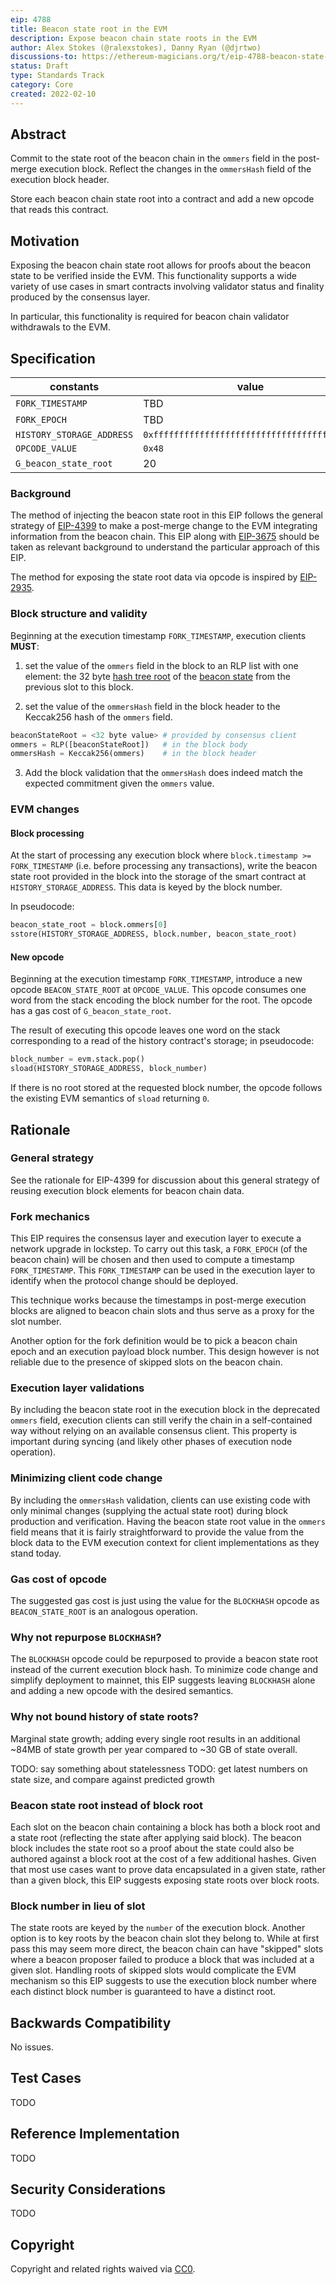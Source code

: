 ```yaml
---
eip: 4788
title: Beacon state root in the EVM
description: Expose beacon chain state roots in the EVM
author: Alex Stokes (@ralexstokes), Danny Ryan (@djrtwo)
discussions-to: https://ethereum-magicians.org/t/eip-4788-beacon-state-root-in-evm/8281
status: Draft
type: Standards Track
category: Core
created: 2022-02-10
---
```


## Abstract

Commit to the state root of the beacon chain in the `ommers` field in the post-merge execution block. Reflect the changes in the `ommersHash` field of the execution block header.

Store each beacon chain state root into a contract and add a new opcode that reads this contract.

## Motivation

Exposing the beacon chain state root allows for proofs about the beacon state to be verified inside the EVM. This functionality supports a wide variety of use cases in smart contracts involving validator status and finality produced by the consensus layer.

In particular, this functionality is required for beacon chain validator withdrawals to the EVM.

## Specification

| constants                 | value                                        | units |
| ------------------------- | -------------------------------------------- | ----- |
| `FORK_TIMESTAMP`          | TBD                                          |       |
| `FORK_EPOCH`              | TBD                                          |       |
| `HISTORY_STORAGE_ADDRESS` | `0xfffffffffffffffffffffffffffffffffffffffd` |       |
| `OPCODE_VALUE`            | `0x48`                                       |       |
| `G_beacon_state_root`     | 20                                           | gas   |

### Background

The method of injecting the beacon state root in this EIP follows the general strategy of [EIP-4399](./eip-4399.md) to make a post-merge change to the EVM integrating information from the beacon chain. This EIP along with [EIP-3675](./eip-3675.md) should be taken as relevant background to understand the particular approach of this EIP.

The method for exposing the state root data via opcode is inspired by [EIP-2935](./eip-2935.md).

### Block structure and validity

Beginning at the execution timestamp `FORK_TIMESTAMP`, execution clients **MUST**:

1. set the value of the `ommers` field in the block to an RLP list with one element: the 32 byte [hash tree root](https://github.com/ethereum/consensus-specs/blob/dev/ssz/simple-serialize.md#merkleization) of the [beacon state](https://github.com/ethereum/consensus-specs/blob/dev/specs/bellatrix/beacon-chain.md#beaconstate) from the previous slot to this block.

2. set the value of the `ommersHash` field in the block header to the Keccak256 hash of the `ommers` field.

```python
beaconStateRoot = <32 byte value> # provided by consensus client
ommers = RLP([beaconStateRoot])   # in the block body
ommersHash = Keccak256(ommers)    # in the block header
```

3. Add the block validation that the `ommersHash` does indeed match the expected commitment given the `ommers` value.

### EVM changes

#### Block processing

At the start of processing any execution block where `block.timestamp >= FORK_TIMESTAMP` (i.e. before processing any transactions), write the beacon state root provided in the block into the storage of the smart contract at `HISTORY_STORAGE_ADDRESS`. This data is keyed by the block number.

In pseudocode:

```python
beacon_state_root = block.ommers[0]
sstore(HISTORY_STORAGE_ADDRESS, block.number, beacon_state_root)
```

#### New opcode

Beginning at the execution timestamp `FORK_TIMESTAMP`, introduce a new opcode `BEACON_STATE_ROOT` at `OPCODE_VALUE`. This opcode consumes one word from the stack encoding the block number for the root. The opcode has a gas cost of `G_beacon_state_root`.

The result of executing this opcode leaves one word on the stack corresponding to a read of the history contract's storage; in pseudocode:

```python
block_number = evm.stack.pop()
sload(HISTORY_STORAGE_ADDRESS, block_number)
```

If there is no root stored at the requested block number, the opcode follows the existing EVM semantics of `sload` returning `0`.

## Rationale

### General strategy

See the rationale for EIP-4399 for discussion about this general strategy of reusing execution block elements for beacon chain data.

### Fork mechanics

This EIP requires the consensus layer and execution layer to execute a network upgrade in lockstep. To carry out this task, a `FORK_EPOCH` (of the beacon chain) will be chosen and then used to compute a timestamp `FORK_TIMESTAMP`. This `FORK_TIMESTAMP` can be used in the execution layer to identify when the protocol change should be deployed.

This technique works because the timestamps in post-merge execution blocks are aligned to beacon chain slots and thus serve as a proxy for the slot number.

Another option for the fork definition would be to pick a beacon chain epoch and an execution payload block number. This design however is not reliable due to the presence of skipped slots on the beacon chain.

### Execution layer validations

By including the beacon state root in the execution block in the deprecated `ommers` field, execution clients can still verify the chain in a self-contained way without relying on an available consensus client. This property is important during syncing (and likely other phases of execution node operation).

### Minimizing client code change

By including the `ommersHash` validation, clients can use existing code with only minimal changes (supplying the actual state root) during block production and verification. Having the beacon state root value in the `ommers` field means that it is fairly straightforward to provide the value from the block data to the EVM execution context for client implementations as they stand today.

### Gas cost of opcode

The suggested gas cost is just using the value for the `BLOCKHASH` opcode as `BEACON_STATE_ROOT` is an analogous operation.

### Why not repurpose `BLOCKHASH`?

The `BLOCKHASH` opcode could be repurposed to provide a beacon state root instead of the current execution block hash. To minimize code change and simplify deployment to mainnet, this EIP suggests leaving `BLOCKHASH` alone and adding a new opcode with the desired semantics.

### Why not bound history of state roots?

Marginal state growth; adding every single root results in an additional ~84MB of state growth per year compared to ~30 GB of state overall.

TODO: say something about statelessness TODO: get latest numbers on state size, and compare against predicted growth

### Beacon state root instead of block root

Each slot on the beacon chain containing a block has both a block root and a state root (reflecting the state after applying said block). The beacon block includes the state root so a proof about the state could also be authored against a block root at the cost of a few additional hashes. Given that most use cases want to prove data encapsulated in a given state, rather than a given block, this EIP suggests exposing state roots over block roots.

### Block number in lieu of slot

The state roots are keyed by the `number` of the execution block. Another option is to key roots by the beacon chain slot they belong to. While at first pass this may seem more direct, the beacon chain can have "skipped" slots where a beacon proposer failed to produce a block that was included at a given slot. Handling roots of skipped slots would complicate the EVM mechanism so this EIP suggests to use the execution block number where each distinct block number is guaranteed to have a distinct root.

## Backwards Compatibility

No issues.

## Test Cases

TODO

## Reference Implementation

TODO

## Security Considerations

TODO

## Copyright

Copyright and related rights waived via [CC0](../LICENSE.md).
